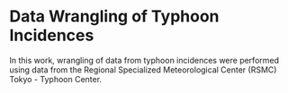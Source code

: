 # Data Wrangling of Typhoon Incidences

In this work, wrangling of data from typhoon incidences were performed using data from the Regional Specialized Meteorological Center (RSMC) Tokyo - Typhoon Center.